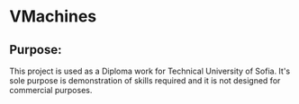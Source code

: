 # VMachines

## Purpose:
This project is used as a Diploma work for Technical University of Sofia. It's sole purpose is demonstration of skills required and it is not designed for commercial purposes.

